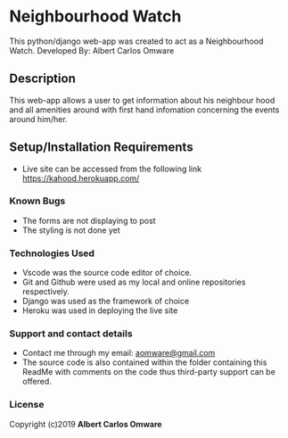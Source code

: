 # Neighbourhood Watch

This python/django web-app was created to act as a Neighbourhood Watch.
Developed By: Albert Carlos Omware

## Description
This web-app allows a user to get information about his neighbour hood and all amenities around with first hand infomation concerning the events around him/her.

## Setup/Installation Requirements
* Live site can be accessed from the following link https://kahood.herokuapp.com/


### Known Bugs
* The forms are not displaying to post
* The styling is not done yet


### Technologies Used
* Vscode was the source code editor of choice.
* Git and Github were used as my local and online repositories respectively.
* Django was used as the framework of choice
* Heroku was used in deploying the live site



### Support and contact details
* Contact me through my email: aomware@gmail.com
* The source code is also contained within the folder containing this ReadMe with comments on the code thus third-party support can be offered.

### License
Copyright (c)2019 **Albert Carlos Omware**
